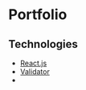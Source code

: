 # Portfolio

## Technologies

- [React.js](https://reactjs.org/)
- [Validator](https://www.npmjs.com/package/validator)
- 